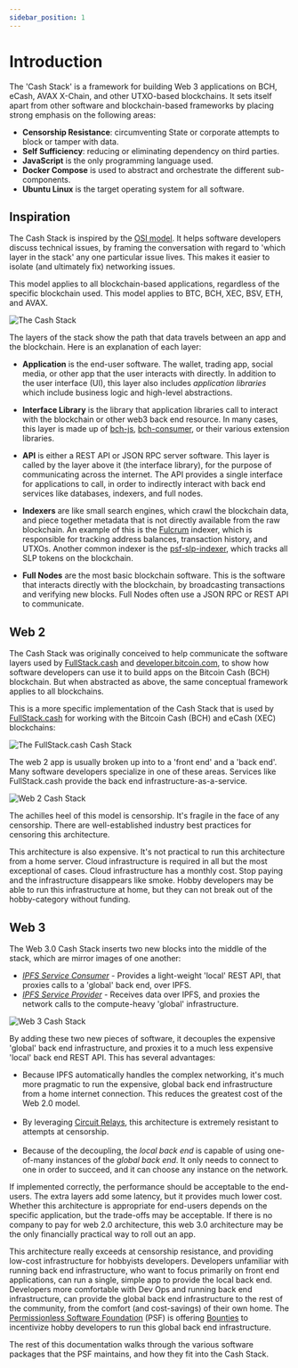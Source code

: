 ```yaml
---
sidebar_position: 1
---
```


# Introduction

The 'Cash Stack' is a framework for building Web 3 applications on BCH, eCash, AVAX X-Chain, and other UTXO-based blockchains. It sets itself apart from other software and blockchain-based frameworks by placing strong emphasis on the following areas:

- **Censorship Resistance**: circumventing State or corporate attempts to block or tamper with data.
- **Self Sufficiency**: reducing or eliminating dependency on third parties.
- **JavaScript** is the only programming language used.
- **Docker Compose** is used to abstract and orchestrate the different sub-components.
- **Ubuntu Linux** is the target operating system for all software.

## Inspiration

The Cash Stack is inspired by the [OSI model](https://www.bmc.com/blogs/osi-model-7-layers/). It helps software developers discuss technical issues, by framing the conversation with regard to 'which layer in the stack' any one particular issue lives. This makes it easier to isolate (and ultimately fix) networking issues.

This model applies to all blockchain-based applications, regardless of the specific blockchain used. This model applies to BTC, BCH, XEC, BSV, ETH, and AVAX.


![The Cash Stack](./img/cash-stack-rough.png)

The layers of the stack show the path that data travels between an app and the blockchain. Here is an explanation of each layer:

- **Application** is the end-user software. The wallet, trading app, social media, or other app that the user interacts with directly. In addition to the user interface (UI), this layer also includes *application libraries* which include business logic and high-level abstractions.

- **Interface Library** is the library that application libraries call to interact with the blockchain or other web3 back end resource. In many cases, this layer is made up of [bch-js](https://www.npmjs.com/package/@psf/bch-js), [bch-consumer](https://www.npmjs.com/package/bch-consumer), or their various extension libraries.

- **API** is either a REST API or JSON RPC server software. This layer is called by the layer above it (the interface library), for the purpose of communicating across the internet. The API provides a single interface for applications to call, in order to indirectly interact with back end services like databases, indexers, and full nodes.

- **Indexers** are like small search engines, which crawl the blockchain data, and piece together metadata that is not directly available from the raw blockchain. An example of this is the [Fulcrum](https://github.com/Permissionless-Software-Foundation/docker-fulcrum) indexer, which is responsible for tracking address balances, transaction history, and UTXOs. Another common indexer is the [psf-slp-indexer](https://github.com/Permissionless-Software-Foundation/psf-slp-indexer), which tracks all SLP tokens on the blockchain.

- **Full Nodes** are the most basic blockchain software. This is the software that interacts directly with the blockchain, by broadcasting transactions and verifying new blocks. Full Nodes often use a JSON RPC or REST API to communicate.

## Web 2

The Cash Stack was originally conceived to help communicate the software layers used by [FullStack.cash](https://fullstack.cash) and [developer.bitcoin.com](https://developer.bitcoin.com/), to show how software developers can use it to build apps on the Bitcoin Cash (BCH) blockchain. But when abstracted as above, the same conceptual framework applies to all blockchains.

This is a more specific implementation of the Cash Stack that is used by [FullStack.cash](https://fullstack.cash) for working with the Bitcoin Cash (BCH) and eCash (XEC) blockchains:

![The FullStack.cash Cash Stack](./img/cash-stack-annotated.png)

The web 2 app is usually broken up into to a 'front end' and a 'back end'. Many software developers specialize in one of these areas. Services like FullStack.cash provide the back end infrastructure-as-a-service.

![Web 2 Cash Stack](./img/cash-stack-web-2.png)

The achilles heel of this model is censorship. It's fragile in the face of any censorship. There are well-established industry best practices for censoring this architecture.

This architecture is also expensive. It's not practical to run this architecture from a home server. Cloud infrastructure is required in all but the most exceptional of cases. Cloud infrastructure has a monthly cost. Stop paying and the infrastructure disappears like smoke. Hobby developers may be able to run this infrastructure at home, but they can not break out of the hobby-category without funding.

## Web 3

The Web 3.0 Cash Stack inserts two new blocks into the middle of the stack, which are mirror images of one another:

- *[IPFS Service Consumer](https://github.com/Permissionless-Software-Foundation/ipfs-bch-wallet-consumer)* - Provides a light-weight 'local' REST API, that proxies calls to a 'global' back end, over IPFS.
- *[IPFS Service Provider](https://github.com/Permissionless-Software-Foundation/ipfs-bch-wallet-service)* - Receives data over IPFS, and proxies the network calls to the compute-heavy 'global' infrastructure.


![Web 3 Cash Stack](./img/cash-stack-web-3.png)

By adding these two new pieces of software, it decouples the expensive 'global' back end infrastructure, and proxies it to a much less expensive 'local' back end REST API. This has several advantages:

- Because IPFS automatically handles the complex networking, it's much more pragmatic to run the expensive, global back end infrastructure from a home internet connection. This reduces the greatest cost of the Web 2.0 model.<br /><br />
- By leveraging [Circuit Relays](https://docs.libp2p.io/concepts/circuit-relay/), this architecture is extremely resistant to attempts at censorship.<br /><br />
- Because of the decoupling, the _local back end_ is capable of using one-of-many instances of the _global back end_. It only needs to connect to one in order to succeed, and it can choose any instance on the network.

If implemented correctly, the performance should be acceptable to the end-users. The extra layers add some latency, but it provides much lower cost. Whether this architecture is appropriate for end-users depends on the specific application, but the trade-offs may be acceptable. If there is no company to pay for web 2.0 architecture, this web 3.0 architecture may be the only financially practical way to roll out an app.

This architecture really exceeds at censorship resistance, and providing low-cost infrastructure for hobbyists developers. Developers unfamiliar with running back end infrastructure, who want to focus primarily on front end applications, can run a single, simple app to provide the local back end. Developers more comfortable with Dev Ops and running back end infrastructure, can provide the global back end infrastructure to the rest of the community, from the comfort (and cost-savings) of their own home. The [Permissionless Software Foundation](https://psfoundation.cash) (PSF) is offering [Bounties](https://github.com/Permissionless-Software-Foundation/bounties) to incentivize hobby developers to run this global back end infrastructure.

The rest of this documentation walks through the various software packages that the PSF maintains, and how they fit into the Cash Stack.
